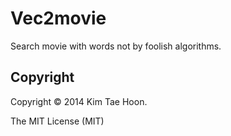 Vec2movie
=========

Search movie with words not by foolish algorithms.


Copyright
---------

Copyright :copyright: 2014 Kim Tae Hoon.

The MIT License (MIT)
